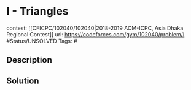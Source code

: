 # I - Triangles

contest: [[CFICPC/102040/102040|2018-2019 ACM-ICPC, Asia Dhaka Regional Contest]]
url: https://codeforces.com/gym/102040/problem/I
#Status/UNSOLVED
Tags: #

## Description

## Solution

